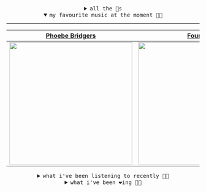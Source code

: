 <details>

<summary align="center"><samp>all the 🥚s</samp></summary>
<hr />

<a href="https://github.com/bitttttten"><img src="https://avatars2.githubusercontent.com/u/19930241?s=90&u=2aef7cbf4a59d361894145c97676391ec46fea4d&v=4" width="30" height="30" /><a href="https://github.com/pvinis"><img src="https://avatars0.githubusercontent.com/u/100233?s=90&v=4" width="30" height="30" />

<samp><a href="https://github.com/bitttttten/bitttttten/issues/1">become an 🥚</a></samp>

</details>

<details open>

<summary align="center"><samp>my favourite music at the moment 🎵🎶</samp></summary>
<hr />

<!-- toc -->

| [Phoebe Bridgers](https://open.spotify.com/artist/1r1uxoy19fzMxunt3ONAkG)                                                                                        | [Four Tet](https://open.spotify.com/artist/7Eu1txygG6nJttLHbZdQOh)                                                                                               | [Céu](https://open.spotify.com/artist/2eFVsaX3yHLPeWpiqvmeFn)                                                                                                    | [Animal Collective](https://open.spotify.com/artist/4kwxTgCKMipBKhSnEstNKj)                                                                                      |
| ---------------------------------------------------------------------------------------------------------------------------------------------------------------- | ---------------------------------------------------------------------------------------------------------------------------------------------------------------- | ---------------------------------------------------------------------------------------------------------------------------------------------------------------- | ---------------------------------------------------------------------------------------------------------------------------------------------------------------- |
| [<img src="https://i.scdn.co/image/1c90d650ee787a51e18e475584b595c9234eac48" width="320" height="auto">](https://open.spotify.com/artist/1r1uxoy19fzMxunt3ONAkG) | [<img src="https://i.scdn.co/image/f96458025a0640bf1d3c8f764a42ec21d4db1eae" width="320" height="auto">](https://open.spotify.com/artist/7Eu1txygG6nJttLHbZdQOh) | [<img src="https://i.scdn.co/image/a15cbc34c02028e2b6e15efba34e5ed1de1827b4" width="320" height="auto">](https://open.spotify.com/artist/2eFVsaX3yHLPeWpiqvmeFn) | [<img src="https://i.scdn.co/image/db0a7f725199e834a41b8da0c9cfaa1c9f100e26" width="320" height="auto">](https://open.spotify.com/artist/4kwxTgCKMipBKhSnEstNKj) |

<!-- tocstop -->

</details>

<details>

<summary align="center"><samp>what i've been listening to recently 🎵🎶</samp></summary>
<hr />

<!-- toc -->

| [Yu Ya Yumma<br />Alogte Oho & His Sounds of Joy](https://open.spotify.com/track/3Tv88EtjySWYa070xjs2nb)                                                        | [Believe<br />Duke Hugh](https://open.spotify.com/track/1ncHpmuECN37yENeA9XUzW)                                                                                 | [Endless (Drum Edit)<br />Odd Nosdam, Teebs](https://open.spotify.com/track/15UQ4hBlg0gOhRFyodSwQu)                                                             | [Money<br />Splash](https://open.spotify.com/track/7aPshPNTiwdFn4YW7lj2DL)                                                                                      |
| --------------------------------------------------------------------------------------------------------------------------------------------------------------- | --------------------------------------------------------------------------------------------------------------------------------------------------------------- | --------------------------------------------------------------------------------------------------------------------------------------------------------------- | --------------------------------------------------------------------------------------------------------------------------------------------------------------- |
| [<img src="https://i.scdn.co/image/ab67616d0000b2730af89d7e7cb16bbc592d7791" width="320" height="auto">](https://open.spotify.com/track/3Tv88EtjySWYa070xjs2nb) | [<img src="https://i.scdn.co/image/ab67616d0000b273f8af6f06e4fc53db2dc22920" width="320" height="auto">](https://open.spotify.com/track/1ncHpmuECN37yENeA9XUzW) | [<img src="https://i.scdn.co/image/034ecde8f5e5faf6ef0580224bf7ccf1e36da293" width="320" height="auto">](https://open.spotify.com/track/15UQ4hBlg0gOhRFyodSwQu) | [<img src="https://i.scdn.co/image/ab67616d0000b27338cd02fbd48e3c9b09ff456f" width="320" height="auto">](https://open.spotify.com/track/7aPshPNTiwdFn4YW7lj2DL) |

<!-- tocstop -->

</details>

<details>

<summary align="center"><samp>what i've been ❤️ing 🎵🎶</samp></summary>
<hr />

<!-- toc -->

| [Believe<br />Duke Hugh](https://open.spotify.com/album/3UhrIlyk438WJwMggjulSt)                                                                                 | [Dope Vhs Master<br />Desmond Cheese](https://open.spotify.com/album/0prqzCzab2L2RYuoGDg7W0)                                                                    | [What’s The Goodside?<br />Avey Tare](https://open.spotify.com/album/5jNA5QJJl8BynLKtyrkhGj)                                                                    | [The Lake<br />Typhoon](https://open.spotify.com/album/6wWfPxs1YJO21V4CqgTkCI)                                                                                  |
| --------------------------------------------------------------------------------------------------------------------------------------------------------------- | --------------------------------------------------------------------------------------------------------------------------------------------------------------- | --------------------------------------------------------------------------------------------------------------------------------------------------------------- | --------------------------------------------------------------------------------------------------------------------------------------------------------------- |
| [<img src="https://i.scdn.co/image/ab67616d0000b273386f8928bbc77a95c71506da" width="320" height="auto">](https://open.spotify.com/album/3UhrIlyk438WJwMggjulSt) | [<img src="https://i.scdn.co/image/ab67616d0000b273740f3ce26e0375b5ee20e0c8" width="320" height="auto">](https://open.spotify.com/album/0prqzCzab2L2RYuoGDg7W0) | [<img src="https://i.scdn.co/image/ab67616d0000b27340abcf3fa4d8cda2b45c4af0" width="320" height="auto">](https://open.spotify.com/album/5jNA5QJJl8BynLKtyrkhGj) | [<img src="https://i.scdn.co/image/ab67616d0000b273ebb74f7bcc650d4580222074" width="320" height="auto">](https://open.spotify.com/album/6wWfPxs1YJO21V4CqgTkCI) |

<!-- tocstop -->

</details>
